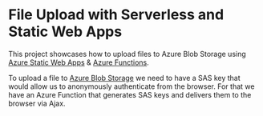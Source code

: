 # File Upload with Serverless and Static Web Apps

This project showcases how to upload files to Azure Blob Storage using [Azure Static Web Apps](https://docs.microsoft.com/azure/static-web-apps/?WT.mc_id=readme-github-alvidela) & [Azure Functions](https://docs.microsoft.com/azure/azure-functions/?WT.mc_id=readme-github-alvidela).

To upload a file to [Azure Blob Storage](https://docs.microsoft.com/azure/storage/blobs/storage-blobs-introduction?WT.mc_id=readme-github-alvidela) we need to have a SAS key that would allow us to anonymously authenticate from the browser. For that we have an Azure Function that generates SAS keys and delivers them to the browser via Ajax.
